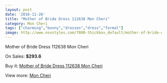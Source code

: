 ```yaml
---
layout: post
date: '2016-11-26'
title: "Mother of Bride Dress 112638 Mon Cheri"
category: Mon Cheri
tags: ["charming","bonny","dresses","dress","formal"]
image: http://www.novstyles.com/7800-thickbox_default/mother-of-bride-dress-112638-mon-cheri.jpg
---
```

Mother of Bride Dress 112638 Mon Cheri

On Sales: **$293.6**
<a href="https://www.novstyles.com/en/mon-cheri/5415-mother-of-bride-dress-112638-mon-cheri.html"><amp-img layout="responsive" width="600" height="600" src="//www.novstyles.com/7800-thickbox_default/mother-of-bride-dress-112638-mon-cheri.jpg" alt="Mother of Bride Dress 112638 Mon Cheri 0" /></a>

Buy it: [Mother of Bride Dress 112638 Mon Cheri](https://www.novstyles.com/en/mon-cheri/5415-mother-of-bride-dress-112638-mon-cheri.html "Mother of Bride Dress 112638 Mon Cheri")

View more: [Mon Cheri](https://www.novstyles.com/en/36-mon-cheri "Mon Cheri")